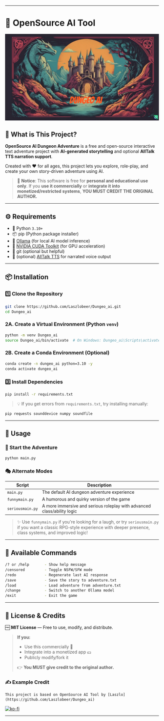 

---

# 🤖 OpenSource AI Tool

![Project Banner](https://raw.githubusercontent.com/Laszlobeer/Dungeo_ai_lan_play/main/yyqWt5B%20-%20Imgur.png)

## 🌟 What is This Project?

**OpenSource AI Dungeon Adventure** is a free and open-source interactive text adventure project with **AI-generated storytelling** and optional **AllTalk TTS narration support**.

Created with ❤️ for all ages, this project lets you explore, role-play, and create your own story-driven adventure using AI.

> 🛑 **Notice**: This software is free for **personal and educational use only**.
> If you **use it commercially** or **integrate it into monetized/restricted systems**,
> **YOU MUST CREDIT THE ORIGINAL AUTHOR.**

---

## ⚙️ Requirements

* 🐍 Python `3.10+`
* 📦 pip (Python package installer)
* 🦙 [Ollama](https://ollama.com/) (for local AI model inference)
* 🧠 [NVIDIA CUDA Toolkit](https://developer.nvidia.com/cuda-toolkit) (for GPU acceleration)
* 🧰 git (optional but helpful)
* 🎤 (optional) [AllTalk TTS](https://github.com/erew123/alltalk_tts) for narrated voice output

---

## 📦 Installation

### 1️⃣ Clone the Repository

```bash
git clone https://github.com/Laszlobeer/Dungeo_ai.git
cd Dungeo_ai
```

### 2A. Create a Virtual Environment (Python `venv`)

```bash
python -m venv Dungeo_ai
source Dungeo_ai/bin/activate  # On Windows: Dungeo_ai\Scripts\activate
```

### 2B. Create a Conda Environment (Optional)

```bash
conda create -n dungeo_ai python=3.10 -y
conda activate dungeo_ai
```

### 3️⃣ Install Dependencies

```bash
pip install -r requirements.txt
```

> 💡 If you get errors from `requirements.txt`, try installing manually:

```bash
pip requests sounddevice numpy soundfile
```

---

## 🚀 Usage

### 🧪 Start the Adventure

```bash
python main.py
```

### 🎭 Alternate Modes

| Script           | Description                                                             |
| ---------------- | ----------------------------------------------------------------------- |
| `main.py`        | The default AI dungeon adventure experience                             |
| `funnymain.py`   | A humorous and quirky version of the game                               |
| `seriousmain.py` | A more immersive and serious roleplay with advanced class/ability logic |

> ✨ Use `funnymain.py` if you're looking for a laugh, or try `seriousmain.py` if you want a classic RPG-style experience with deeper presence, class systems, and improved logic!

---

## 💬 Available Commands

```bash
/? or /help       - Show help message  
/censored         - Toggle NSFW/SFW mode  
/redo             - Regenerate last AI response  
/save             - Save the story to adventure.txt  
/load             - Load adventure from adventure.txt  
/change           - Switch to another Ollama model  
/exit             - Exit the game  
```

---

## 📜 License & Credits

🆓 **MIT License** — Free to use, modify, and distribute.

> **If you:**
>
> * Use this commercially 🏢
> * Integrate into a monetized app 💵
> * Publicly modify/fork it
>
> 👉 **You MUST give credit to the original author.**

### ✍️ Example Credit

```
This project is based on OpenSource AI Tool by [Laszlo](https://github.com/Laszlobeer/Dungeo_ai)
```


[![ko-fi](https://ko-fi.com/img/githubbutton_sm.svg)](https://ko-fi.com/laszlobeer)

---

